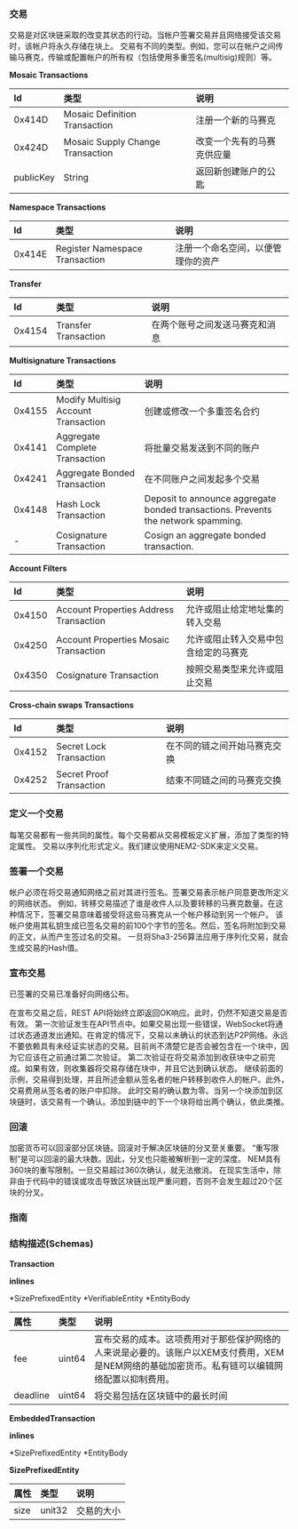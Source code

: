 ### 交易

交易是对区块链采取的改变其状态的行动。当帐户签署交易并且网络接受该交易时，该帐户将永久存储在块上。
交易有不同的类型。例如，您可以在帐户之间传输马赛克，传输或配置帐户的所有权（包括使用多重签名(multisig)规则）等。

**Mosaic Transactions**

|Id|类型|说明|
|:---|:---|:---|
|0x414D|Mosaic Definition Transaction|注册一个新的马赛克|
|0x424D|Mosaic Supply Change Transaction|改变一个先有的马赛克供应量|
|publicKey|String|返回新创建账户的公匙|

**Namespace Transactions**

|Id|类型|说明|
|:---|:---|:---|
|0x414E|Register Namespace Transaction|注册一个命名空间，以便管理你的资产|

**Transfer**

|Id|类型|说明|
|:---|:---|:---|
|0x4154|Transfer Transaction|在两个账号之间发送马赛克和消息|

**Multisignature Transactions**

|Id|类型|说明|
|:---|:---|:---|
|0x4155|Modify Multisig Account Transaction|创建或修改一个多重签名合约|
|0x4141|Aggregate Complete Transaction|将批量交易发送到不同的账户|
|0x4241|Aggregate Bonded Transaction|在不同账户之间发起多个交易|
|0x4148|Hash Lock Transaction|Deposit to announce aggregate bonded transactions. Prevents the network spamming.|
|-|Cosignature Transaction|Cosign an aggregate bonded transaction.|

**Account Filters**

|Id|类型|说明|
|:---|:---|:---|
|0x4150|Account Properties Address Transaction|允许或阻止给定地址集的转入交易|
|0x4250|Account Properties Mosaic Transaction|允许或阻止转入交易中包含给定的马赛克|
|0x4350|Cosignature Transaction|按照交易类型来允许或阻止交易|

**Cross-chain swaps Transactions**

|Id|类型|说明|
|:---|:---|:---|
|0x4152|Secret Lock Transaction|在不同的链之间开始马赛克交换|
|0x4252|Secret Proof Transaction|结束不同链之间的马赛克交换|

### 定义一个交易

每笔交易都有一些共同的属性。每个交易都从交易模板定义扩展，添加了类型的特定属性。
交易以序列化形式定义。我们建议使用NEM2-SDK来定义交易。

### 签署一个交易
帐户必须在将交易通知网络之前对其进行签名。签署交易表示帐户同意更改所定义的网络状态。
例如，转移交易描述了谁是收件人以及要转移的马赛克数量。在这种情况下，签署交易意味着接受将这些马赛克从一个帐户移动到另一个帐户。
该帐户使用其私钥生成已签名交易的前100个字节的签名。然后，签名将附加到交易的正文，从而产生签过名的交易。
一旦将Sha3-256算法应用于序列化交易，就会生成交易的Hash值。

### 宣布交易

已签署的交易已准备好向网络公布。

在宣布交易之后，REST API将始终立即返回OK响应。此时，仍然不知道交易是否有效。
第一次验证发生在API节点中。如果交易出现一些错误，WebSocket将通过状态通道发出通知。在肯定的情况下，交易以未确认的状态到达P2P网络。永远不要依赖具有未经证实状态的交易。目前尚不清楚它是否会被包含在一个块中，因为它应该在之前通过第二次验证。
第二次验证在将交易添加到收获块中之前完成。如果有效，则收集器将交易存储在块中，并且它达到确认状态。
继续前面的示例，交易得到处理，并且所述金额从签名者的帐户转移到收件人的帐户。此外，交易费用从签名者的账户中扣除。
此时交易的确认数为零。当另一个块添加到区块链时，该交易有一个确认。添加到链中的下一个块将给出两个确认，依此类推。

### 回滚

加密货币可以回滚部分区块链。回滚对于解决区块链的分叉至关重要。
“重写限制”是可以回滚的最大块数。因此，分叉也只能被解析到一定的深度。
NEM具有360块的重写限制。一旦交易超过360次确认，就无法撤消。
在现实生活中，除非由于代码中的错误或攻击导致区块链出现严重问题，否则不会发生超过20个区块的分叉。

### 指南

### 结构描述(Schemas)

**Transaction**

**inlines**

*SizePrefixedEntity
*VerifiableEntity
*EntityBody

|属性|类型|说明|
|:---|:---|:---|
|fee|uint64|宣布交易的成本。这项费用对于那些保护网络的人来说是必要的。该账户以XEM支付费用，XEM是NEM网络的基础加密货币。私有链可以编辑网络配置以抑制费用。|
|deadline|uint64|将交易包括在区块链中的最长时间|

**EmbeddedTransaction**

**inlines**

*SizePrefixedEntity
*EntityBody

**SizePrefixedEntity**

|属性|类型|说明|
|:---|:---|:---|
|size|unit32|交易的大小|
